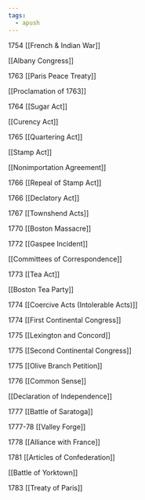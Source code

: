 ```yaml
---
tags:
  - apush
---
```

1754 [[French & Indian War]]

  [[Albany Congress]]

1763 [[Paris Peace Treaty]]

  [[Proclamation of 1763]]

1764 [[Sugar Act]]

  [[Curency Act]]

1765 [[Quartering Act]]

  [[Stamp Act]]

  [[Nonimportation Agreement]]

1766 [[Repeal of Stamp Act]]

1766 [[Declatory Act]]

1767 [[Townshend Acts]]

1770 [[Boston Massacre]]

1772 [[Gaspee Incident]]

  [[Committees of Correspondence]]

1773 [[Tea Act]]

  [[Boston Tea Party]]

1774 [[Coercive Acts (Intolerable Acts)]]

1774 [[First Continental Congress]]

1775 [[Lexington and Concord]]

1775 [[Second Continental Congress]]

1775 [[Olive Branch Petition]]

1776 [[Common Sense]]

  [[Declaration of Independence]]

1777 [[Battle of Saratoga]]

1777-78 [[Valley Forge]]

1778 [[Alliance with France]]

1781 [[Articles of Confederation]]

  [[Battle of Yorktown]]

1783 [[Treaty of Paris]]
